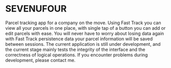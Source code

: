 # SEVENUFOUR
Parcel tracking app for a company on the move. Using Fast Track you can view all your parcels in one place, with single tap of a button you can add or edit parcels with ease. You will never have to worry about losing data again with Fast Track persistence data your parcel information will be saved between sessions. The current application is still under development, and the current stage mainly tests the integrity of the interface and the correctness of logical operations. If you encounter problems during development, please contact me.
